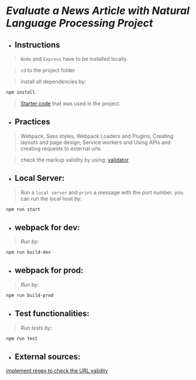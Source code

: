 # _Evaluate a News Article with Natural Language Processing Project_
- ## Instructions
> `Node` and `Express` have to be installed locally.

> `cd` to the project folder

> install all dependencies by:
```sh
npm install
```
> [Starter code](https://github.com/udacity/fend/tree/refresh-2019/projects/evaluate-news-nlp) that was used in the project.
- ## Practices
> Webpack, Sass styles, Webpack Loaders and Plugins, Creating layouts and page design,
Service workers and Using APIs and creating requests to external urls.

> check the markup validity by using: [validator](https://validator.w3.org/)
- ## Local Server:
> Run a `local server` and `print` a message with the port number.
> you can run the local host by:
```sh
npm run start
```
- ## webpack for dev:
> _Run by:_
```sh
npm run build-dev
```

- ## webpack for prod:
> _Run by:_
```sh
npm run build-prod
```
- ## Test functionalities:
> _Run tests by:_
```sh
npm run test
```
- ## External sources:
 [ implement regex to check the URL validity](https://www.freecodecamp.org/news/check-if-a-javascript-string-is-a-url/) 